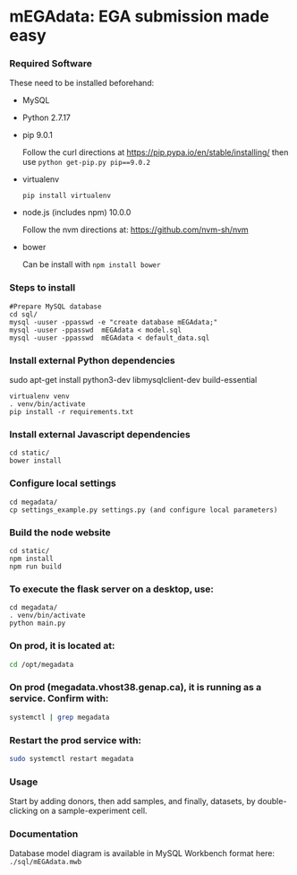 # mEGAdata: EGA submission made easy

### Required Software
These need to be installed beforehand:

* MySQL
* Python 2.7.17
* pip 9.0.1

  Follow the curl directions at https://pip.pypa.io/en/stable/installing/ then use `python get-pip.py pip==9.0.2`
* virtualenv

  `pip install virtualenv`
* node.js (includes npm) 10.0.0

  Follow the nvm directions at: https://github.com/nvm-sh/nvm
* bower

    Can be install with `npm install bower`

### Steps to install
```
#Prepare MySQL database
cd sql/
mysql -uuser -ppasswd -e "create database mEGAdata;"
mysql -uuser -ppasswd  mEGAdata < model.sql
mysql -uuser -ppasswd  mEGAdata < default_data.sql
```

### Install external Python dependencies
sudo apt-get install python3-dev libmysqlclient-dev build-essential
```
virtualenv venv
. venv/bin/activate
pip install -r requirements.txt
```

### Install external Javascript dependencies
```
cd static/
bower install
```

### Configure local settings
```
cd megadata/
cp settings_example.py settings.py (and configure local parameters)
```

### Build the node website
```
cd static/
npm install
npm run build
```
### To execute the flask server on a desktop, use:
```
cd megadata/
. venv/bin/activate
python main.py
```

### On prod, it is located at:
```bash
cd /opt/megadata
```

### On prod (megadata.vhost38.genap.ca), it is running as a service.  Confirm with:
```bash
systemctl | grep megadata
``` 

### Restart the prod service with:
```bash
sudo systemctl restart megadata
```

### Usage
Start by adding donors, then add samples, and finally, datasets, by double-clicking on a sample-experiment cell.

### Documentation

Database model diagram is available in MySQL Workbench format here: `./sql/mEGAdata.mwb`
